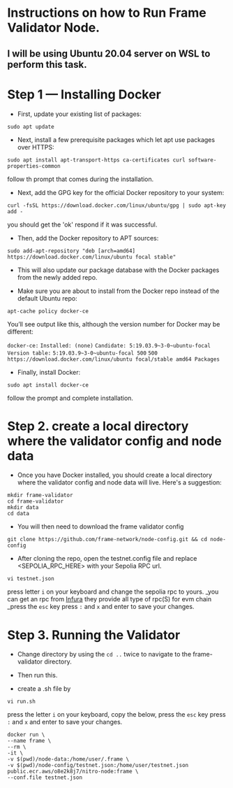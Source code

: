 # Instructions on how to Run Frame Validator Node.
## I will be using Ubuntu 20.04 server on WSL to perform this task.

# Step 1 — Installing Docker

* First, update your existing list of packages:

```
sudo apt update
```

* Next, install a few prerequisite packages which let apt use packages over HTTPS:

```
sudo apt install apt-transport-https ca-certificates curl software-properties-common
```

follow th prompt that comes during the installation.

* Next, add the GPG key for the official Docker repository to your system:

```
curl -fsSL https://download.docker.com/linux/ubuntu/gpg | sudo apt-key add -
```

you should get the 'ok' respond if it was successful.

* Then, add the Docker repository to APT sources:

```
sudo add-apt-repository "deb [arch=amd64] https://download.docker.com/linux/ubuntu focal stable"
```

* This will also update our package database with the Docker packages from the newly added repo.

* Make sure you are about to install from the Docker repo instead of the default Ubuntu repo:

```
apt-cache policy docker-ce
```

You’ll see output like this, although the version number for Docker may be different:

`docker-ce:`
  `Installed: (none)`
 `Candidate: 5:19.03.9~3-0~ubuntu-focal`
 `Version table:`
     `5:19.03.9~3-0~ubuntu-focal 500`
        `500 https://download.docker.com/linux/ubuntu focal/stable amd64 Packages`

* Finally, install Docker:

```
sudo apt install docker-ce
```

follow the prompt and complete installation.

# Step 2. create a local directory where the validator config and node data

* Once you have Docker installed, you should create a local directory where the validator config and node data will live. Here's a suggestion:

```
mkdir frame-validator
cd frame-validator
mkdir data
cd data
```

* You will then need to download the frame validator config

```
git clone https://github.com/frame-network/node-config.git && cd node-config
```

* After cloning the repo, open the testnet.config file and replace <SEPOLIA_RPC_HERE> with your Sepolia RPC url.

```
vi testnet.json
```

press letter `i` on your keyboard and change the sepolia rpc to yours.
 _you can get an rpc from [Infura](https://www.infura.io) they provide all type of rpc(S) for evm chain
  _press the `esc` key press `:` and `x` and enter to save your changes.

# Step 3. Running the Validator

* Change directory by using the `cd ..` twice to navigate to the frame-validator directory.
* Then run this.

* create a .sh file by 

```
vi run.sh
```

press the letter `i` on your keyboard, copy the below, press the `esc` key press `:` and `x` and enter to save your changes.

```
docker run \
--name frame \
--rm \
-it \
-v $(pwd)/node-data:/home/user/.frame \
-v $(pwd)/node-config/testnet.json:/home/user/testnet.json public.ecr.aws/o8e2k8j7/nitro-node:frame \
--conf.file testnet.json
```


